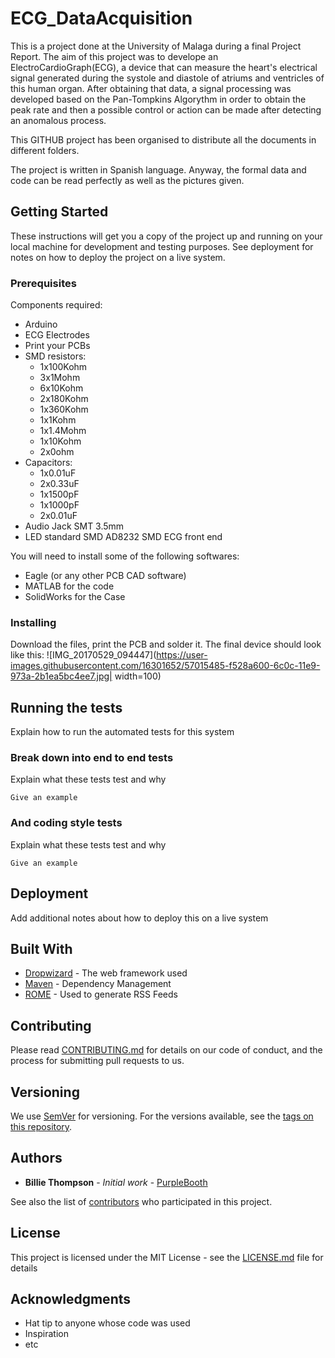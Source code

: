 # ECG_DataAcquisition
This is a project done at the University of Malaga during a final Project Report. The aim of this project was to develope an ElectroCardioGraph(ECG), a device that can measure the heart's electrical signal generated during the systole and diastole of atriums and ventricles of this human organ. After obtaining that data, a signal processing was developed based on the Pan-Tompkins Algorythm in order to obtain the peak rate and then a possible control or action can be made after detecting an anomalous process.

This GITHUB project has been organised to distribute all the documents in different folders. 

The project is written in Spanish language. Anyway, the formal data and code can be read perfectly as well as the pictures given.

## Getting Started

These instructions will get you a copy of the project up and running on your local machine for development and testing purposes. See deployment for notes on how to deploy the project on a live system.

### Prerequisites

Components required:
- Arduino
- ECG Electrodes
- Print your PCBs
- SMD resistors:
  - 1x100Kohm
  - 3x1Mohm
  - 6x10Kohm
  - 2x180Kohm
  - 1x360Kohm
  - 1x1Kohm
  - 1x1.4Mohm
  - 1x10Kohm
  - 2x0ohm
- Capacitors:
  - 1x0.01uF
  - 2x0.33uF
  - 1x1500pF
  - 1x1000pF
  - 2x0.01uF
- Audio Jack SMT 3.5mm
- LED standard SMD
AD8232 SMD ECG front end

You will need to install some of the following softwares:
- Eagle (or any other PCB CAD software)
- MATLAB for the code
- SolidWorks for the Case

### Installing

Download the files, print the PCB and solder it. The final device should look like this:
![IMG_20170529_094447](https://user-images.githubusercontent.com/16301652/57015485-f528a600-6c0c-11e9-973a-2b1ea5bc4ee7.jpg| width=100)


## Running the tests

Explain how to run the automated tests for this system

### Break down into end to end tests

Explain what these tests test and why

```
Give an example
```

### And coding style tests

Explain what these tests test and why

```
Give an example
```

## Deployment

Add additional notes about how to deploy this on a live system

## Built With

* [Dropwizard](http://www.dropwizard.io/1.0.2/docs/) - The web framework used
* [Maven](https://maven.apache.org/) - Dependency Management
* [ROME](https://rometools.github.io/rome/) - Used to generate RSS Feeds

## Contributing

Please read [CONTRIBUTING.md](https://gist.github.com/PurpleBooth/b24679402957c63ec426) for details on our code of conduct, and the process for submitting pull requests to us.

## Versioning

We use [SemVer](http://semver.org/) for versioning. For the versions available, see the [tags on this repository](https://github.com/your/project/tags). 

## Authors

* **Billie Thompson** - *Initial work* - [PurpleBooth](https://github.com/PurpleBooth)

See also the list of [contributors](https://github.com/your/project/contributors) who participated in this project.

## License

This project is licensed under the MIT License - see the [LICENSE.md](LICENSE.md) file for details

## Acknowledgments

* Hat tip to anyone whose code was used
* Inspiration
* etc











